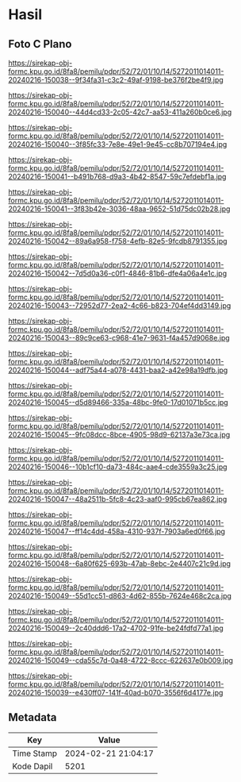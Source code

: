 # Hasil

## Foto C Plano

https://sirekap-obj-formc.kpu.go.id/8fa8/pemilu/pdpr/52/72/01/10/14/5272011014011-20240216-150038--9f34fa31-c3c2-49af-9198-be376f2be4f9.jpg

https://sirekap-obj-formc.kpu.go.id/8fa8/pemilu/pdpr/52/72/01/10/14/5272011014011-20240216-150040--44d4cd33-2c05-42c7-aa53-411a260b0ce6.jpg

https://sirekap-obj-formc.kpu.go.id/8fa8/pemilu/pdpr/52/72/01/10/14/5272011014011-20240216-150040--3f85fc33-7e8e-49e1-9e45-cc8b707194e4.jpg

https://sirekap-obj-formc.kpu.go.id/8fa8/pemilu/pdpr/52/72/01/10/14/5272011014011-20240216-150041--b491b768-d9a3-4b42-8547-59c7efdebf1a.jpg

https://sirekap-obj-formc.kpu.go.id/8fa8/pemilu/pdpr/52/72/01/10/14/5272011014011-20240216-150041--3f83b42e-3036-48aa-9652-51d75dc02b28.jpg

https://sirekap-obj-formc.kpu.go.id/8fa8/pemilu/pdpr/52/72/01/10/14/5272011014011-20240216-150042--89a6a958-f758-4efb-82e5-9fcdb8791355.jpg

https://sirekap-obj-formc.kpu.go.id/8fa8/pemilu/pdpr/52/72/01/10/14/5272011014011-20240216-150042--7d5d0a36-c0f1-4846-81b6-dfe4a06a4e1c.jpg

https://sirekap-obj-formc.kpu.go.id/8fa8/pemilu/pdpr/52/72/01/10/14/5272011014011-20240216-150043--72952d77-2ea2-4c66-b823-704ef4dd3149.jpg

https://sirekap-obj-formc.kpu.go.id/8fa8/pemilu/pdpr/52/72/01/10/14/5272011014011-20240216-150043--89c9ce63-c968-41e7-9631-f4a457d9068e.jpg

https://sirekap-obj-formc.kpu.go.id/8fa8/pemilu/pdpr/52/72/01/10/14/5272011014011-20240216-150044--adf75a44-a078-4431-baa2-a42e98a19dfb.jpg

https://sirekap-obj-formc.kpu.go.id/8fa8/pemilu/pdpr/52/72/01/10/14/5272011014011-20240216-150045--d5d89466-335a-48bc-9fe0-17d01071b5cc.jpg

https://sirekap-obj-formc.kpu.go.id/8fa8/pemilu/pdpr/52/72/01/10/14/5272011014011-20240216-150045--9fc08dcc-8bce-4905-98d9-62137a3e73ca.jpg

https://sirekap-obj-formc.kpu.go.id/8fa8/pemilu/pdpr/52/72/01/10/14/5272011014011-20240216-150046--10b1cf10-da73-484c-aae4-cde3559a3c25.jpg

https://sirekap-obj-formc.kpu.go.id/8fa8/pemilu/pdpr/52/72/01/10/14/5272011014011-20240216-150047--48a2511b-5fc8-4c23-aaf0-995cb67ea862.jpg

https://sirekap-obj-formc.kpu.go.id/8fa8/pemilu/pdpr/52/72/01/10/14/5272011014011-20240216-150047--ff14c4dd-458a-4310-937f-7903a6ed0f66.jpg

https://sirekap-obj-formc.kpu.go.id/8fa8/pemilu/pdpr/52/72/01/10/14/5272011014011-20240216-150048--6a80f625-693b-47ab-8ebc-2e4407c21c9d.jpg

https://sirekap-obj-formc.kpu.go.id/8fa8/pemilu/pdpr/52/72/01/10/14/5272011014011-20240216-150049--55d1cc51-d863-4d62-855b-7624e468c2ca.jpg

https://sirekap-obj-formc.kpu.go.id/8fa8/pemilu/pdpr/52/72/01/10/14/5272011014011-20240216-150049--2c40ddd6-17a2-4702-91fe-be24fdfd77a1.jpg

https://sirekap-obj-formc.kpu.go.id/8fa8/pemilu/pdpr/52/72/01/10/14/5272011014011-20240216-150049--cda55c7d-0a48-4722-8ccc-622637e0b009.jpg

https://sirekap-obj-formc.kpu.go.id/8fa8/pemilu/pdpr/52/72/01/10/14/5272011014011-20240216-150039--e430ff07-141f-40ad-b070-3556f6d4177e.jpg


## Metadata

| Key        | Value               |
| ---------- | ------------------- |
| Time Stamp | 2024-02-21 21:04:17 |
| Kode Dapil | 5201                |



